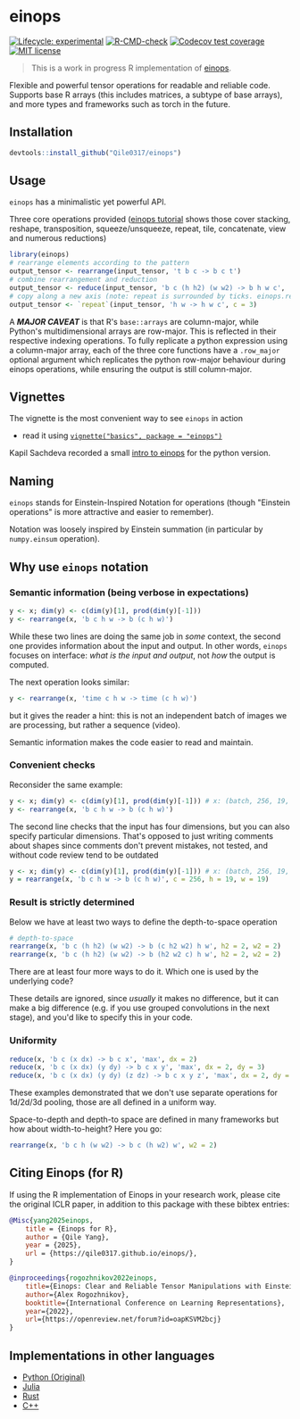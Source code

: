 # einops

<!-- badges: start -->
[![Lifecycle: experimental](https://img.shields.io/badge/lifecycle-experimental-orange.svg)](https://lifecycle.r-lib.org/articles/stages.html#experimental)
[![R-CMD-check](https://github.com/Qile0317/einops/actions/workflows/R-CMD-check.yaml/badge.svg)](https://github.com/Qile0317/einops/actions/workflows/R-CMD-check.yaml)
[![Codecov test coverage](https://codecov.io/gh/Qile0317/einops/graph/badge.svg)](https://app.codecov.io/gh/Qile0317/einops)
[![MIT license](https://img.shields.io/badge/license-MIT-green.svg)](https://github.com/Qile0317/einops/blob/main/LICENSE.md)
<!-- badges: end -->

> This is a work in progress R implementation of [einops](https://einops.rocks/).

Flexible and powerful tensor operations for readable and reliable code. <br />
Supports base R arrays (this includes matrices, a subtype of base arrays), and more types and frameworks such as torch in the future.

## Installation

```R
devtools::install_github("Qile0317/einops")
```

## Usage

`einops` has a minimalistic yet powerful API.

Three core operations provided ([einops tutorial](https://qile0317.github.io/einops/articles/basics.html)
shows those cover stacking, reshape, transposition, squeeze/unsqueeze, repeat, tile, concatenate, view and numerous reductions)

``` r
library(einops)
# rearrange elements according to the pattern
output_tensor <- rearrange(input_tensor, 't b c -> b c t')
# combine rearrangement and reduction
output_tensor <- reduce(input_tensor, 'b c (h h2) (w w2) -> b h w c', 'mean', h2 = 2, w2 = 2)
# copy along a new axis (note: repeat is surrounded by ticks. einops.repeat() works too)
output_tensor <- `repeat`(input_tensor, 'h w -> h w c', c = 3)
```

A ***MAJOR CAVEAT*** is that R's `base::arrays` are column-major, while Python's multidimensional arrays are row-major. This is reflected in their respective indexing operations. To fully replicate a python expression using a column-major array, each of the three core functions have a `.row_major` optional argument which replicates the python row-major behaviour during einops operations, while ensuring the output is still column-major.

## Vignettes

The vignette is the most convenient way to see `einops` in action

- read it using [`vignette("basics", package = "einops")`](https://qile0317.github.io/einops/articles/basics.html)

Kapil Sachdeva recorded a small [intro to einops](https://www.youtube.com/watch?v=xGy75Pjsqzo) for the python version.

## Naming

`einops` stands for Einstein-Inspired Notation for operations 
(though "Einstein operations" is more attractive and easier to remember).

Notation was loosely inspired by Einstein summation (in particular by `numpy.einsum` operation).

## Why use `einops` notation

### Semantic information (being verbose in expectations)

```R
y <- x; dim(y) <- c(dim(y)[1], prod(dim(y)[-1]))
y <- rearrange(x, 'b c h w -> b (c h w)')
```

While these two lines are doing the same job in *some* context,
the second one provides information about the input and output.
In other words, `einops` focuses on interface: *what is the input and output*, not *how* the output is computed.

The next operation looks similar:

```R
y <- rearrange(x, 'time c h w -> time (c h w)')
```

but it gives the reader a hint:
this is not an independent batch of images we are processing,
but rather a sequence (video).

Semantic information makes the code easier to read and maintain.

### Convenient checks

Reconsider the same example:

```R
y <- x; dim(y) <- c(dim(y)[1], prod(dim(y)[-1])) # x: (batch, 256, 19, 19)
y <- rearrange(x, 'b c h w -> b (c h w)')
```

The second line checks that the input has four dimensions,
but you can also specify particular dimensions.
That's opposed to just writing comments about shapes since comments don't prevent mistakes,
not tested, and without code review tend to be outdated

```R
y <- x; dim(y) <- c(dim(y)[1], prod(dim(y)[-1])) # x: (batch, 256, 19, 19)
y = rearrange(x, 'b c h w -> b (c h w)', c = 256, h = 19, w = 19)
```

### Result is strictly determined

Below we have at least two ways to define the depth-to-space operation

```R
# depth-to-space
rearrange(x, 'b c (h h2) (w w2) -> b (c h2 w2) h w', h2 = 2, w2 = 2)
rearrange(x, 'b c (h h2) (w w2) -> b (h2 w2 c) h w', h2 = 2, w2 = 2)
```

There are at least four more ways to do it. Which one is used by the underlying code?

These details are ignored, since *usually* it makes no difference,
but it can make a big difference (e.g. if you use grouped convolutions in the next stage),
and you'd like to specify this in your code.

### Uniformity

```R
reduce(x, 'b c (x dx) -> b c x', 'max', dx = 2)
reduce(x, 'b c (x dx) (y dy) -> b c x y', 'max', dx = 2, dy = 3)
reduce(x, 'b c (x dx) (y dy) (z dz) -> b c x y z', 'max', dx = 2, dy = 3, dz = 4)
```

These examples demonstrated that we don't use separate operations for 1d/2d/3d pooling,
those are all defined in a uniform way.

Space-to-depth and depth-to space are defined in many frameworks but how about width-to-height? Here you go:

```R
rearrange(x, 'b c h (w w2) -> b c (h w2) w', w2 = 2)
```

## Citing Einops (for R)

If using the R implementation of Einops in your research work, please cite the original ICLR paper, in addition to this package with these bibtex entries:

```bibtex
@Misc{yang2025einops,
    title = {Einops for R},
    author = {Qile Yang},
    year = {2025},
    url = {https://qile0317.github.io/einops/},
}
```

```bibtex
@inproceedings{rogozhnikov2022einops,
    title={Einops: Clear and Reliable Tensor Manipulations with Einstein-like Notation},
    author={Alex Rogozhnikov},
    booktitle={International Conference on Learning Representations},
    year={2022},
    url={https://openreview.net/forum?id=oapKSVM2bcj}
}
```

## Implementations in other languages

- [Python (Original)](https://einops.rocks/)
- [Julia](https://murrellgroup.github.io/Einops.jl/stable/)
- [Rust](https://docs.rs/einops/latest/einops/)
- [C++](https://github.com/dorpxam/einops-cpp)
